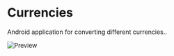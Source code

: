 # Currencies
Android application for converting different currencies..

![Preview](https://drive.google.com/file/d/1p4_HE9gmnR5oA5pkG2FIBJ4vuZw7wL4-/preview)
